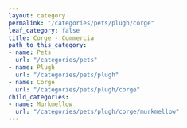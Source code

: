 ```yaml
---
layout: category
permalink: "/categories/pets/plugh/corge"
leaf_category: false
title: Corge - Commercia
path_to_this_category:
- name: Pets
  url: "/categories/pets"
- name: Plugh
  url: "/categories/pets/plugh"
- name: Corge
  url: "/categories/pets/plugh/corge"
child_categories:
- name: Murkmellow
  url: "/categories/pets/plugh/corge/murkmellow"
---
```

